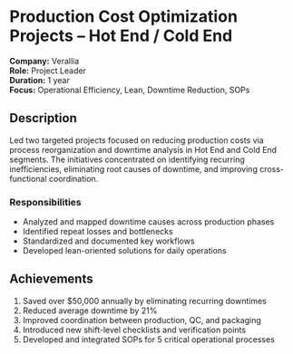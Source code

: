 # Production Cost Optimization Projects – Hot End / Cold End

**Company:** Verallia  
**Role:** Project Leader  
**Duration:** 1 year  
**Focus:** Operational Efficiency, Lean, Downtime Reduction, SOPs

## Description

Led two targeted projects focused on reducing production costs via process reorganization and downtime analysis in Hot End and Cold End segments. The initiatives concentrated on identifying recurring inefficiencies, eliminating root causes of downtime, and improving cross-functional coordination.

### Responsibilities

- Analyzed and mapped downtime causes across production phases  
- Identified repeat losses and bottlenecks  
- Standardized and documented key workflows  
- Developed lean-oriented solutions for daily operations

## Achievements

1. Saved over $50,000 annually by eliminating recurring downtimes  
2. Reduced average downtime by 21%  
3. Improved coordination between production, QC, and packaging  
4. Introduced new shift-level checklists and verification points  
5. Developed and integrated SOPs for 5 critical operational processes
